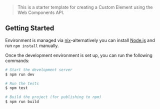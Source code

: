 > This is a starter template for creating a Custom Element using the Web Components API.

## Getting Started

Environment is managed via [nix][]–alternatively you can install [Node.js][] and run `npm install` manually.

Once the development environment is set up, you can run the following commands:

```sh
# Start the development server
$ npm run dev

# Run the tests
$ npm test

# Build the project (for publishing to npm)
$ npm run build
```


[nix]: https://nixos.org/download.html
[Node.js]: https://nodejs.org/en/download/
